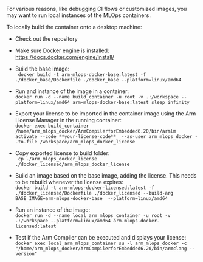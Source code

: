 For various reasons, like debugging CI flows or customized images, you may want to run local instances of the MLOps containers. 

To locally build the container onto a desktop machine:

- Check out the repository

- Make sure Docker engine is installed: https://docs.docker.com/engine/install/

- Build the base image: \
``` docker build -t arm-mlops-docker-base:latest -f ./docker_base/Dockerfile ./docker_base --platform=linux/amd64```
- Run and instance of the image in a container: \
``` docker run -d --name build_container -u root -v .:/workspace --platform=linux/amd64 arm-mlops-docker-base:latest sleep infinity ```
- Export your license to be imported in the container image using the Arm License Manager in the running container: \
``` docker exec build_container /home/arm_mlops_docker/ArmCompilerforEmbedded6.20/bin/armlm activate --code **your-license-code**  --as-user arm_mlops_docker --to-file /workspace/arm_mlops_docker_license ```
- Copy exported license to build folder: \
``` cp ./arm_mlops_docker_license ./docker_licensed/arm_mlops_docker_license```
- Build an image based on the base image, adding the license. This needs to be rebuild whenever the license expires: \
 ``` docker build -t arm-mlops-docker-licensed:latest -f ./docker_licensed/Dockerfile ./docker_licensed --build-arg BASE_IMAGE=arm-mlops-docker-base  --platform=linux/amd64 ```
- Run an instance of the image: \
``` docker run -d --name local_arm_mlops_container -u root -v .:/workspace --platform=linux/amd64 arm-mlops-docker-licensed:latest ```
- Test if the Arm Compiler can be executed and displays your license: \
```docker exec local_arm_mlops_container su -l arm_mlops_docker -c "/home/arm_mlops_docker/ArmCompilerforEmbedded6.20/bin/armclang --version"```